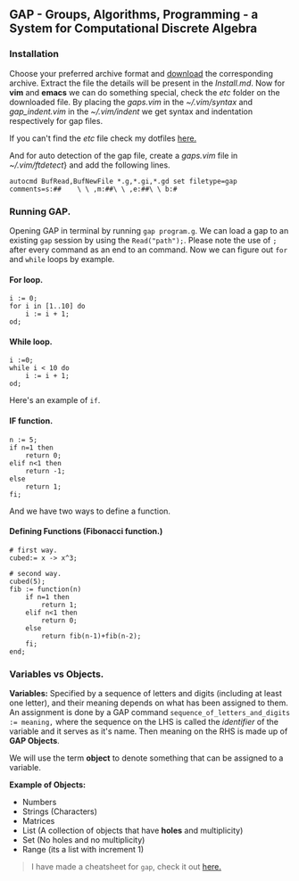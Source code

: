 ## GAP - Groups, Algorithms, Programming - a System for Computational Discrete Algebra

### Installation
Choose your preferred archive format and [download](https://www.gap-system.org/Download/) the corresponding archive. Extract the file the details will be present in the *Install.md*. Now for **vim** and **emacs** we can do something special, check the *etc* folder on the downloaded file. By placing the *gaps.vim* in the *~/.vim/syntax* and *gap_indent.vim* in the *~/.vim/indent* we get syntax and indentation respectively for gap files. 

If you can't find the *etc* file check my dotfiles [here.](https://github.com/dhan2code/dotfiles/tree/master/vim)

And for auto detection of the gap file, create a *gaps.vim* file in *~/.vim/ftdetect*} and add the following lines.
```
autocmd BufRead,BufNewFile *.g,*.gi,*.gd set filetype=gap comments=s:##    \ \ ,m:##\ \ ,e:##\ \ b:#
```

### Running GAP.
Opening GAP in terminal by running `gap program.g`. We can load a gap to an existing `gap` session by using the `Read("path");`. Please note the use of `;` after every command as an end to an command. Now we can figure out `for` and `while` loops by example.

#### For loop.
```
i := 0;
for i in [1..10] do
	i := i + 1;
od;
```
#### While loop.
```
i :=0;
while i < 10 do
	i := i + 1;
od;
```
Here's an example of `if`.
#### IF function.
```
n := 5;
if n=1 then
	return 0;
elif n<1 then
	return -1;
else
	return 1;
fi;

```
And we have two ways to define a function.
#### Defining Functions (Fibonacci function.)
```
# first way.
cubed:= x -> x^3;

# second way.
cubed(5);
fib := function(n)
    if n=1 then
        return 1;
    elif n<1 then
        return 0;
    else
        return fib(n-1)+fib(n-2);
    fi;
end;
```

### Variables vs Objects.
 **Variables:** Specified by a sequence of letters and digits (including at least one letter), and their meaning depends on what has been assigned to them. An assignment is done by a GAP command `sequence_of_letters_and_digits := meaning,` where the sequence on the LHS is called the *identifier* of the variable and it serves as it's name. Then meaning on the RHS is made up of **GAP Objects**. 

 We will use the term **object** to denote something that can be assigned to a variable.

 **Example of Objects:**

- Numbers
- Strings (Characters)
- Matrices
- List (A collection of objects that have **holes** and multiplicity)
- Set (No holes and no multiplicity)
- Range (its a list with increment 1)



> I have made a cheatsheet for `gap`, check it out [here.](Cheatsheet.md)

